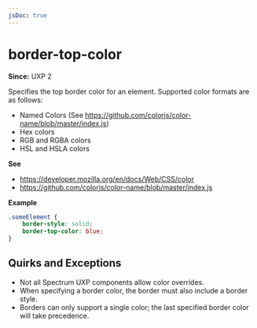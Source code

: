 ```yaml
---
jsDoc: true
---
```

# border-top-color

**Since:** UXP 2

Specifies the top border color for an element. Supported color formats are as follows:

* Named Colors (See https://github.com/colorjs/color-name/blob/master/index.js)
* Hex colors
* RGB and RGBA colors
* HSL and HSLA colors

**See**

- https://developer.mozilla.org/en/docs/Web/CSS/color
- https://github.com/colorjs/color-name/blob/master/index.js

**Example**

```css
.someElement {
    border-style: solid;
    border-top-color: blue;
}
```

## Quirks and Exceptions

* Not all Spectrum UXP components allow color overrides.
* When specifying a border color, the border must also include a border style.
* Borders can only support a single color; the last specified border color will take precedence.
